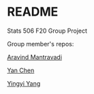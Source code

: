 # README
Stats 506 F20 Group Project


Group member's repos:

[Aravind Mantravadi](https://github.com/aravind1338/Stats506_public)

[Yan Chen](https://github.com/yanchannn/Stats506_public)

[Yingyi Yang](https://github.com/YingyiYang/Stats506_public)
